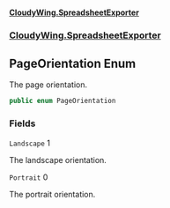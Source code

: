 #### [CloudyWing.SpreadsheetExporter](index.md 'index')
### [CloudyWing.SpreadsheetExporter](CloudyWing.SpreadsheetExporter.md 'CloudyWing.SpreadsheetExporter')

## PageOrientation Enum

The page orientation.

```csharp
public enum PageOrientation
```
### Fields

<a name='CloudyWing.SpreadsheetExporter.PageOrientation.Landscape'></a>

`Landscape` 1

The landscape orientation.

<a name='CloudyWing.SpreadsheetExporter.PageOrientation.Portrait'></a>

`Portrait` 0

The portrait orientation.
